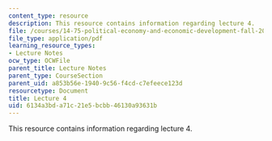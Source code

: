 ```yaml
---
content_type: resource
description: This resource contains information regarding lecture 4.
file: /courses/14-75-political-economy-and-economic-development-fall-2012/6134a3bda71c21e5bcbb46130a93631b_MIT14_75F12_Lec4.pdf
file_type: application/pdf
learning_resource_types:
- Lecture Notes
ocw_type: OCWFile
parent_title: Lecture Notes
parent_type: CourseSection
parent_uid: a853b56e-1940-9c56-f4cd-c7efeece123d
resourcetype: Document
title: Lecture 4
uid: 6134a3bd-a71c-21e5-bcbb-46130a93631b
---
```

This resource contains information regarding lecture 4.

